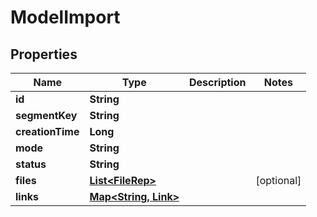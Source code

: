 

# ModelImport


## Properties

| Name | Type | Description | Notes |
|------------ | ------------- | ------------- | -------------|
|**id** | **String** |  |  |
|**segmentKey** | **String** |  |  |
|**creationTime** | **Long** |  |  |
|**mode** | **String** |  |  |
|**status** | **String** |  |  |
|**files** | [**List&lt;FileRep&gt;**](FileRep.md) |  |  [optional] |
|**links** | [**Map&lt;String, Link&gt;**](Link.md) |  |  |




